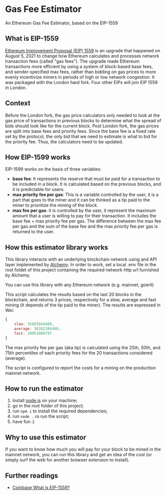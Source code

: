 # Gas Fee Estimator
An Ethereum Gas Fee Estimator, based on the EIP-1559

## What is EIP-1559
[Ethereum Improvement Proposal (EIP) 1559](https://eips.ethereum.org/EIPS/eip-1559) is an upgrade that happened on August 5, 2021 to change how Ethereum calculates and processes network transaction fees (called "gas fees"). The upgrade made Ethereum transactions more efficient by using a system of block-based base fees, and sender-specified max fees, rather than bidding on gas prices to more evenly incentivize miners in periods of high or low network congestion. It was packaged with the London hard fork. Four other EIPs will join EIP 1559 in London.

## Context
Before the London fork, the gas price calculators only needed to look at the gas price of transactions in previous blocks to determine what the spread of bids should look like for the current block. Post London fork, the gas prices are split into base fees and priority fees. Since the base fee is a fixed rate set by the protocol, the only bid that we need to estimate is what to bid for the priority fee. Thus, the calculators need to be updated.

## How EIP-1599 works
EIP-1599 works on the basis of three variables:
* **base fee**: It represents the reserve that must be paid for a transaction to be included in a block. It is calculated based on the previous blocks, and it is predictable for users.
* **max priority fee per gas**:  This is a variable controlled by the user, it is a part that goes to the miner and it can be thinked as a tip paid to the miner to prioritize the mining of the block.
* **max fee per gas**: it is controlled by the user, it represent the maximum amount that a user is willing to pay for their transaction. It includes the base fee + max priority fee per gas. The difference between the max fee per gas and the sum of the base fee and the max priority fee per gas is returned to the user.

## How this estimator library works
This library interacts with an underlying blockchain network using and API layer implemented by [Alchemy](https://www.alchemy.com/).
In order to work, set a local .env file in the root foldet of this project containing the required network http url furnished by Alchemy.

You can use this library with any Ethereum network (e.g. mainnet, goerli)

This script calculates the results based on the last 20 blocks in the blockchain, and returns 3 prices, respectively for a slow, average and fast mining (it depends of the tip paid to the miner). The results are expressed in Wei:

```js
{ 
    slow: 35885684480,
    average: 36282184480,
    fast: 39053000797
}
```
The max priority fee per gas (aka tip) is calculated using the 25th, 50th, and 75th percentiles of each priority fees for the 20 transactions considered (average).

The script is configured to report the costs for a mining on the production mainnet network.


## How to run the estimator

1. Install [node.js](https://nodejs.org/en) on your machine;
2. go in the root folder of this project;
3. run ```npm i``` to install the required dependencies;
4. run ```node .``` ro run the script;
5. have fun :)

## Why to use this estimator
If you want to know how much you will pay for your block to be mined in the mainnet network, you can run this library and get an idea of the cost (or simply surf the web for another browser extension to install).


## Further readings
* [Coinbase What is EIP-1559?](https://help.coinbase.com/en/coinbase/getting-started/crypto-education/eip-1559)
